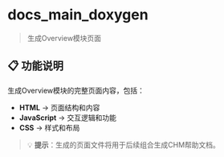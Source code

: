 # docs_main_doxygen

> 生成Overview模块页面

## 📋 功能说明

生成Overview模块的完整页面内容，包括：

- **HTML** → 页面结构和内容
- **JavaScript** → 交互逻辑和功能
- **CSS** → 样式和布局

> 💡 **提示**：生成的页面文件将用于后续组合生成CHM帮助文档。
